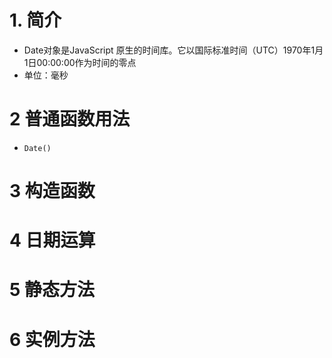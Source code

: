 # 1. 简介
+ Date对象是JavaScript 原生的时间库。它以国际标准时间（UTC）1970年1月1日00:00:00作为时间的零点
+ 单位：毫秒
# 2 普通函数用法
+ `Date()`
# 3 构造函数

# 4 日期运算

# 5 静态方法

# 6 实例方法

